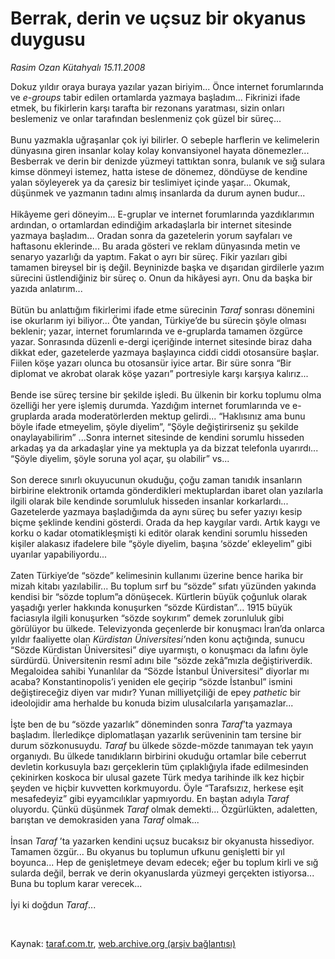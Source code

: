 # Berrak, derin ve uçsuz bir okyanus duygusu

*Rasim Ozan Kütahyalı 15.11.2008*

<div class="taraf_structure_2col_1zq">
<div class="margen_n">



 <p>Dokuz yıldır oraya buraya yazılar yazan biriyim... Önce internet forumlarında ve <i>e-groups</i> tabir edilen ortamlarda yazmaya başladım... Fikrinizi ifade etmek, bu fikirlerin karşı tarafta bir rezonans yaratması, sizin onları beslemeniz ve onlar tarafından beslenmeniz çok güzel bir süreç... <br/><br/>Bunu yazmakla uğraşanlar çok iyi bilirler. O sebeple harflerin ve kelimelerin dünyasına giren insanlar kolay kolay konvansiyonel hayata dönemezler... Besberrak ve derin bir denizde yüzmeyi tattıktan sonra, bulanık ve sığ sulara kimse dönmeyi istemez, hatta istese de dönemez, döndüyse de kendine yalan söyleyerek ya da çaresiz bir teslimiyet içinde yaşar... Okumak, düşünmek ve yazmanın tadını almış insanlarda da durum aynen budur... <br/><br/>Hikâyeme geri döneyim... E-gruplar ve internet forumlarında yazdıklarımın ardından, o ortamlardan edindiğim arkadaşlarla bir internet sitesinde yazmaya başladım... Oradan sonra da gazetelerin yorum sayfaları ve haftasonu eklerinde... Bu arada gösteri ve reklam dünyasında metin ve senaryo yazarlığı da yaptım. Fakat o ayrı bir süreç. Fikir yazıları gibi tamamen bireysel bir iş değil. Beyninizde başka ve dışarıdan girdilerle yazım sürecini üstlendiğiniz bir süreç o. Onun da hikâyesi ayrı. Onu da başka bir yazıda anlatırım... <br/><br/>Bütün bu anlattığım fikirlerimi ifade etme sürecinin <i>Taraf</i> sonrası dönemini ise okurlarım iyi biliyor... Öte yandan, Türkiye’de bu sürecin şöyle olması beklenir; yazar, internet forumlarında ve e-gruplarda tamamen özgürce yazar. Sonrasında düzenli e-dergi içeriğinde internet sitesinde biraz daha dikkat eder, gazetelerde yazmaya başlayınca ciddi ciddi otosansüre başlar. Fiilen köşe yazarı olunca bu otosansür iyice artar. Bir süre sonra “Bir diplomat ve akrobat olarak köşe yazarı” portresiyle karşı karşıya kalırız... <br/><br/>Bende ise süreç tersine bir şekilde işledi. Bu ülkenin bir korku toplumu olma özelliği her yere işlemiş durumda. Yazdığım internet forumlarında ve e-gruplarda arada moderatörlerden mektup gelirdi... “Haklısınız ama bunu böyle ifade etmeyelim, şöyle diyelim”, “Şöyle değiştirirseniz şu şekilde onaylayabilirim” ...Sonra internet sitesinde de kendini sorumlu hisseden arkadaş ya da arkadaşlar yine ya mektupla ya da bizzat telefonla uyarırdı... “Şöyle diyelim, şöyle soruna yol açar, şu olabilir” vs... <br/><br/>Son derece sınırlı okuyucunun okuduğu, çoğu zaman tanıdık insanların birbirine elektronik ortamda gönderdikleri mektuplardan ibaret olan yazılarla ilgili olarak bile kendinde sorumluluk hisseden insanlar korkarlardı... Gazetelerde yazmaya başladığımda da aynı süreç bu sefer yazıyı kesip biçme şeklinde kendini gösterdi. Orada da hep kaygılar vardı. Artık kaygı ve korku o kadar otomatikleşmişti ki editör olarak kendini sorumlu hisseden kişiler alakasız ifadelere bile “şöyle diyelim, başına ‘sözde’ ekleyelim” gibi uyarılar yapabiliyordu... <br/><br/>Zaten Türkiye’de “sözde” kelimesinin kullanımı üzerine bence harika bir mizah kitabı yazılabilir... Bu toplum sırf bu “sözde” sıfatı yüzünden yakında kendisi bir “sözde toplum”a dönüşecek. Kürtlerin büyük çoğunluk olarak yaşadığı yerler hakkında konuşurken “sözde Kürdistan”... 1915 büyük faciasıyla ilgili konuşurken “sözde soykırım” demek zorunluluk gibi görülüyor bu ülkede. Televizyonda geçenlerde bir konuşmacı İran’da onlarca yıldır faaliyette olan <i>Kürdistan Üniversitesi’</i>nden konu açtığında, sunucu “Sözde Kürdistan Üniversitesi” diye uyarmıştı, o konuşmacı da lafını öyle sürdürdü. Üniversitenin resmî adını bile “sözde zekâ”mızla değiştiriverdik. Megaloidea sahibi Yunanlılar da “Sözde İstanbul Üniversitesi” diyorlar mı acaba? Konstantinopolis’i yeniden ele geçirip “sözde İstanbul” ismini değiştireceğiz diyen var mıdır? Yunan milliyetçiliği de epey <i>pathetic</i> bir ideolojidir ama herhalde bu konuda bizim ulusalcılarla yarışamazlar... <br/><br/>İşte ben de bu “sözde yazarlık” döneminden sonra <i>Taraf</i>’ta yazmaya başladım. İlerledikçe diplomatlaşan yazarlık serüveninin tam tersine bir durum sözkonusuydu.<i> Taraf</i> bu ülkede sözde-mözde tanımayan tek yayın organıydı. Bu ülkede tanıdıkların birbirini okuduğu ortamlar bile ceberrut devletin korkusuyla bazı gerçeklerin tüm çıplaklığıyla ifade edilmesinden çekinirken koskoca bir ulusal gazete Türk medya tarihinde ilk kez hiçbir şeyden ve hiçbir kuvvetten korkmuyordu. Öyle “Tarafsızız, herkese eşit mesafedeyiz” gibi eyyamcılıklar yapmıyordu. En baştan adıyla <i>Taraf</i> oluyordu. Çünkü düşünmek <i>Taraf</i> olmak demekti... Özgürlükten, adaletten, barıştan ve demokrasiden yana <i>Taraf</i> olmak... <br/><br/>İnsan <i>Taraf</i> ’ta yazarken kendini uçsuz bucaksız bir okyanusta hissediyor. Tamamen özgür... Bu okyanus bu toplumun ufkunu genişletti bir yıl boyunca... Hep de genişletmeye devam edecek; eğer bu toplum kirli ve sığ sularda değil, berrak ve derin okyanuslarda yüzmeyi gerçekten istiyorsa... Buna bu toplum karar verecek... <br/><br/>İyi ki doğdun <i>Taraf</i>...</p>

<br/>


<div id="taraf_not">
</div>

</div>


</div>

Kaynak: [taraf.com.tr](http://taraf.com.tr:80/makale/2679.htm), [web.archive.org (arşiv bağlantısı)](http://web.archive.org/web/20090214045703/http://taraf.com.tr:80/makale/2679.htm)
